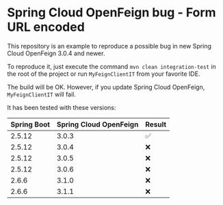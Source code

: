 # Spring Cloud OpenFeign bug - Form URL encoded

This repository is an example to reproduce a possible bug in new Spring Cloud OpenFeign 3.0.4 and newer.

To reproduce it, just execute the command `mvn clean integration-test` in the root of the project or run `MyFeignClientIT` from your favorite IDE.

The build will be OK. However, if you update Spring Cloud OpenFeign, `MyFeignClientIT` will fail.

It has been tested with these versions:

| Spring Boot | Spring Cloud OpenFeign | Result |
| ----------- | ---------------------- | ------ |
| 2.5.12      | 3.0.3                  | ✅     |
| 2.5.12      | 3.0.4                  | ❌     |
| 2.5.12      | 3.0.5                  | ❌     |
| 2.5.12      | 3.0.6                  | ❌     |
| 2.6.6       | 3.1.0                  | ❌     |
| 2.6.6       | 3.1.1                  | ❌     |
